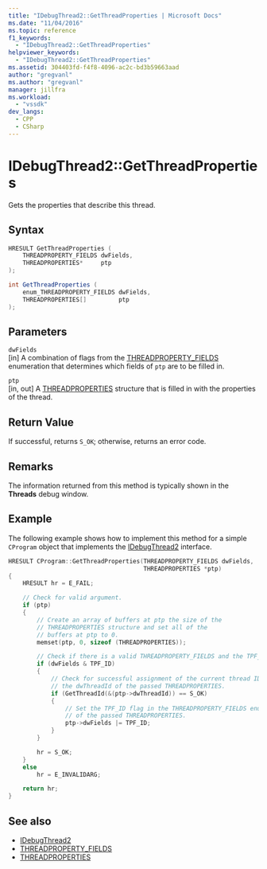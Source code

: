```yaml
---
title: "IDebugThread2::GetThreadProperties | Microsoft Docs"
ms.date: "11/04/2016"
ms.topic: reference
f1_keywords:
  - "IDebugThread2::GetThreadProperties"
helpviewer_keywords:
  - "IDebugThread2::GetThreadProperties"
ms.assetid: 304403fd-f4f8-4096-ac2c-bd3b59663aad
author: "gregvanl"
ms.author: "gregvanl"
manager: jillfra
ms.workload:
  - "vssdk"
dev_langs:
  - CPP
  - CSharp
---
```

# IDebugThread2::GetThreadProperties
Gets the properties that describe this thread.

## Syntax

```cpp
HRESULT GetThreadProperties (
    THREADPROPERTY_FIELDS dwFields,
    THREADPROPERTIES*     ptp
);
```

```csharp
int GetThreadProperties (
    enum_THREADPROPERTY_FIELDS dwFields,
    THREADPROPERTIES[]         ptp
);
```

## Parameters
`dwFields`\
[in] A combination of flags from the [THREADPROPERTY_FIELDS](../../../extensibility/debugger/reference/threadproperty-fields.md) enumeration that determines which fields of `ptp` are to be filled in.

`ptp`\
[in, out] A [THREADPROPERTIES](../../../extensibility/debugger/reference/threadproperties.md) structure that is filled in with the properties of the thread.

## Return Value
If successful, returns `S_OK`; otherwise, returns an error code.

## Remarks
The information returned from this method is typically shown in the **Threads** debug window.

## Example
The following example shows how to implement this method for a simple `CProgram` object that implements the [IDebugThread2](../../../extensibility/debugger/reference/idebugthread2.md) interface.

```cpp
HRESULT CProgram::GetThreadProperties(THREADPROPERTY_FIELDS dwFields,
                                      THREADPROPERTIES *ptp)
{
    HRESULT hr = E_FAIL;

    // Check for valid argument.
    if (ptp)
    {
        // Create an array of buffers at ptp the size of the
        // THREADPROPERTIES structure and set all of the
        // buffers at ptp to 0.
        memset(ptp, 0, sizeof (THREADPROPERTIES));

        // Check if there is a valid THREADPROPERTY_FIELDS and the TPF_ID flag is set.
        if (dwFields & TPF_ID)
        {
            // Check for successful assignment of the current thread ID to
            // the dwThreadId of the passed THREADPROPERTIES.
            if (GetThreadId(&(ptp->dwThreadId)) == S_OK)
            {
                // Set the TPF_ID flag in the THREADPROPERTY_FIELDS enumerator
                // of the passed THREADPROPERTIES.
                ptp->dwFields |= TPF_ID;
            }
        }

        hr = S_OK;
    }
    else
        hr = E_INVALIDARG;

    return hr;
}
```

## See also
- [IDebugThread2](../../../extensibility/debugger/reference/idebugthread2.md)
- [THREADPROPERTY_FIELDS](../../../extensibility/debugger/reference/threadproperty-fields.md)
- [THREADPROPERTIES](../../../extensibility/debugger/reference/threadproperties.md)
